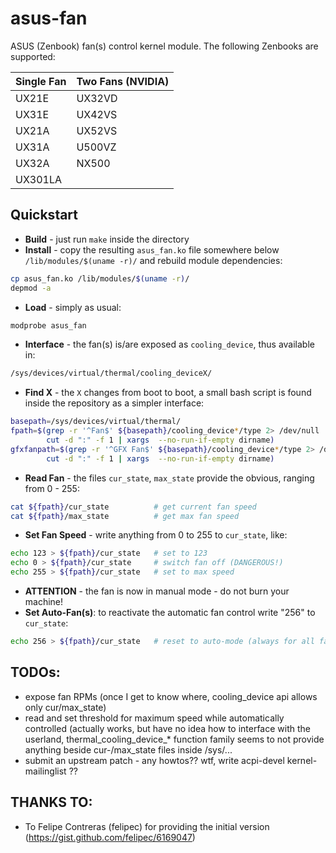 asus-fan
========

ASUS (Zenbook) fan(s) control kernel module.
The following Zenbooks are supported:

Single Fan | Two Fans (NVIDIA)
-----------|-------------------
UX21E      | UX32VD 
UX31E      | UX42VS
UX21A      | UX52VS
UX31A      | U500VZ
UX32A      | NX500
UX301LA    |


Quickstart
----------

- **Build** - just run ```make``` inside the directory
- **Install** - copy the resulting ```asus_fan.ko``` file somewhere below 
  ```/lib/modules/$(uname -r)/``` and rebuild module dependencies:
```bash
cp asus_fan.ko /lib/modules/$(uname -r)/
depmod -a
```
- **Load** - simply as usual: 
```bash
modprobe asus_fan
```
- **Interface** - the fan(s) is/are exposed as ```cooling_device```, thus available in:
```bash
/sys/devices/virtual/thermal/cooling_deviceX/
```
- **Find X** - the ```X``` changes from boot to boot, a small bash script is found inside 
  the repository as a simpler interface:
```bash
basepath=/sys/devices/virtual/thermal/
fpath=$(grep -r '^Fan$' ${basepath}/cooling_device*/type 2> /dev/null | \
        cut -d ":" -f 1 | xargs  --no-run-if-empty dirname)
gfxfanpath=$(grep -r '^GFX Fan$' ${basepath}/cooling_device*/type 2> /dev/null | \
        cut -d ":" -f 1 | xargs  --no-run-if-empty dirname)
```
- **Read Fan** - the files ```cur_state```, ```max_state``` provide the obvious, ranging from 0 - 255:
```bash
cat ${fpath}/cur_state          # get current fan speed
cat ${fpath}/max_state          # get max fan speed
```
- **Set Fan Speed** - write anything from 0 to 255 to ```cur_state```, like: 
```bash
echo 123 > ${fpath}/cur_state   # set to 123
echo 0 > ${fpath}/cur_state     # switch fan off (DANGEROUS!)
echo 255 > ${fpath}/cur_state   # set to max speed
```
- **ATTENTION** - the fan is now in manual mode - do not burn your machine!
- **Set Auto-Fan(s)**: to reactivate the automatic fan control write "256" to ```cur_state```: 
```bash
echo 256 > ${fpath}/cur_state   # reset to auto-mode (always for all fans)
```

**TODOs**:
----------
- expose fan RPMs (once I get to know where, cooling_device api allows only cur/max_state)
- read and set threshold for maximum speed while automatically controlled (actually works, but have no idea how to interface with the userland, thermal_cooling_device_* function family seems to not provide anything beside cur-/max_state files inside /sys/...
- submit an upstream patch - any howtos?? wtf, write acpi-devel kernel-mailinglist ??


**THANKS TO**:
--------------
- To Felipe Contreras (felipec) for providing the initial version (https://gist.github.com/felipec/6169047)

